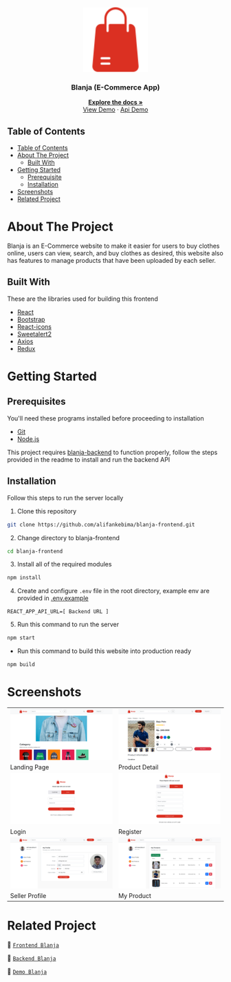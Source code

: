<br />
<p align="center">
  <div align="center">
    <img height="150" src="./docs/readme/logo.svg" alt="blanja" border="0"/>
  </div>
  <h3 align="center">Blanja (E-Commerce App)</h3>
  <p align="center">
    <a href="https://github.com/alifankebima/blanja-frontend"><strong>Explore the docs »</strong></a>
    <br />
    <a href="https://blanja-frontend-alifankebima.vercel.app">View Demo</a>
    ·
    <a href="https://blanja-backend-production-71bf.up.railway.app">Api Demo</a>
  </p>
</p>

## Table of Contents

- [Table of Contents](#table-of-contents)
- [About The Project](#about-the-project)
  - [Built With](#built-with)
- [Getting Started](#getting-started)
  - [Prerequisite](#prerequisites)
  - [Installation](#installation)
- [Screenshots](#screenshots)
- [Related Project](#related-project)

# About The Project

Blanja is an E-Commerce website to make it easier for users to buy clothes online, users can view, search, and buy clothes as desired, this website also has features to manage products that have been uploaded by each seller.

## Built With

These are the libraries used for building this frontend

- [React](https://reactjs.org/)
- [Bootstrap](https://getbootstrap.com/)
- [React-icons](https://react-icons.github.io/react-icons/)
- [Sweetalert2](https://sweetalert2.github.io)
- [Axios](https://axios-http.com)
- [Redux](https://redux.js.org)

# Getting Started

## Prerequisites

You'll need these programs installed before proceeding to installation

- [Git](https://git-scm.com/downloads)
- [Node.js](https://nodejs.org/en/download)

This project requires [blanja-backend](https://github.com/alifankebima/blanja-backend) to function properly, follow the steps provided in the readme to install and run the backend API

## Installation

Follow this steps to run the server locally

1. Clone this repository

```sh
git clone https://github.com/alifankebima/blanja-frontend.git
```

2. Change directory to blanja-frontend

```sh
cd blanja-frontend
```

3. Install all of the required modules

```sh
npm install
```

4. Create and configure `.env` file in the root directory, example env are provided in [.env.example](./.env.example)

```env
REACT_APP_API_URL=[ Backend URL ]
```

5. Run this command to run the server

```sh
npm start
```

- Run this command to build this website into production ready

```sh
npm build
```

# Screenshots

<table>
 <tr>
    <td><img width="350px" src="./docs/readme/landing-page.png" border="0" alt="Landing Page" /></td>
    <td> <img width="350px" src="./docs/readme/product-detail.png" border="0"  alt="Product Detail" /></td>
  </tr>
   <tr>
    <td>Landing Page</td>
    <td>Product Detail</td>
  </tr>
   <tr>
    <td><img width="350px" src="./docs/readme/login.png" border="0" alt="Login" /></td>
    <td><img width="350px" src="./docs/readme/register.png" border="0" alt="Register" /> </td>
  </tr>
   <tr>
    <td>Login</td>
    <td>Register</td>
  </tr>
  <tr>
    <td><img width="350px" src="./docs/readme/seller-profile.png" border="0" alt="Seller Profile" /> </td>
     <td><img width="350px" src="./docs/readme/my-product.png" border="0" alt="My Product" /></td>
  </tr>
   <tr>
    <td>Seller Profile</td>
     <td>My Product</td>
  </tr>
</table>

# Related Project

:rocket: [`Frontend Blanja`](https://github.com/alifankebima/blanja-frontend)

:rocket: [`Backend Blanja`](https://github.com/alifankebima/blanja-backend)

:rocket: [`Demo Blanja`](https://blanja-frontend-alifankebima.vercel.app)
